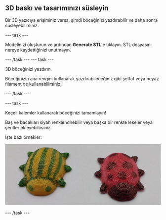 ## 3D baskı ve tasarımınızı süsleyin

Bir 3D yazıcıya erişiminiz varsa, şimdi böceğinizi yazdırabilir ve daha sonra süsleyebilirsiniz.

--- task ---

Modelinizi oluşturun ve ardından **Generate STL**'e tıklayın. STL dosyasını nereye kaydettiğinizi unutmayın.

--- /task --- --- task ---

3D böceğinizi yazdırın.

Böceğinizin ana rengini kullanarak yazdırabileceğiniz gibi şeffaf veya beyaz filament de kullanabilirsiniz.

--- /task ---

--- task ---

Keçeli kalemler kullanarak böceğinizi tamamlayın!

Baş ve bacakları siyah renklendirebilir veya başka bir renkte lekeler veya şeritler ekleyebilirsiniz.

İşte bazı örnekler:

![ekran görüntüsü](images/bug-decorated.png)

--- /task ---

 




  
